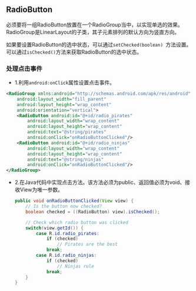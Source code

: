## RadioButton

必须要将一组RadioButton放置在一个RadioGroup当中，以实现单选的效果。RadioGroup是LinearLayout的子类，其子元素排列的默认方向为竖直方向。

如果要设置RadioButton的选中状态，可以通过`setChecked(boolean) `方法设置。可以通过`isChecked()`方法来获取RadioButton的选中状态。

### 处理点击事件

* 1.利用`android:onClick`属性设置点击事件。

``` xml
<RadioGroup xmlns:android="http://schemas.android.com/apk/res/android"
    android:layout_width="fill_parent"
    android:layout_height="wrap_content"
    android:orientation="vertical">
    <RadioButton android:id="@+id/radio_pirates"
        android:layout_width="wrap_content"
        android:layout_height="wrap_content"
        android:text="@string/pirates"
        android:onClick="onRadioButtonClicked"/>
    <RadioButton android:id="@+id/radio_ninjas"
        android:layout_width="wrap_content"
        android:layout_height="wrap_content"
        android:text="@string/ninjas"
        android:onClick="onRadioButtonClicked"/>
</RadioGroup>
```

* 2.在Java代码中实现点击方法。该方法必须为public、返回值必须为void、接收View为唯一参数。

  ``` java
  public void onRadioButtonClicked(View view) {
      // Is the button now checked?
      boolean checked = ((RadioButton) view).isChecked();

      // Check which radio button was clicked
      switch(view.getId()) {
          case R.id.radio_pirates:
              if (checked)
                  // Pirates are the best
              break;
          case R.id.radio_ninjas:
              if (checked)
                  // Ninjas rule
              break;
      }
  }
  ```

  ​